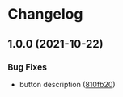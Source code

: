# Changelog

## 1.0.0 (2021-10-22)


### Bug Fixes

* button description ([810fb20](https://www.github.com/ttalbot/fds-test/commit/810fb204ec33c67def7c87c282d7ff3702c3c936))
